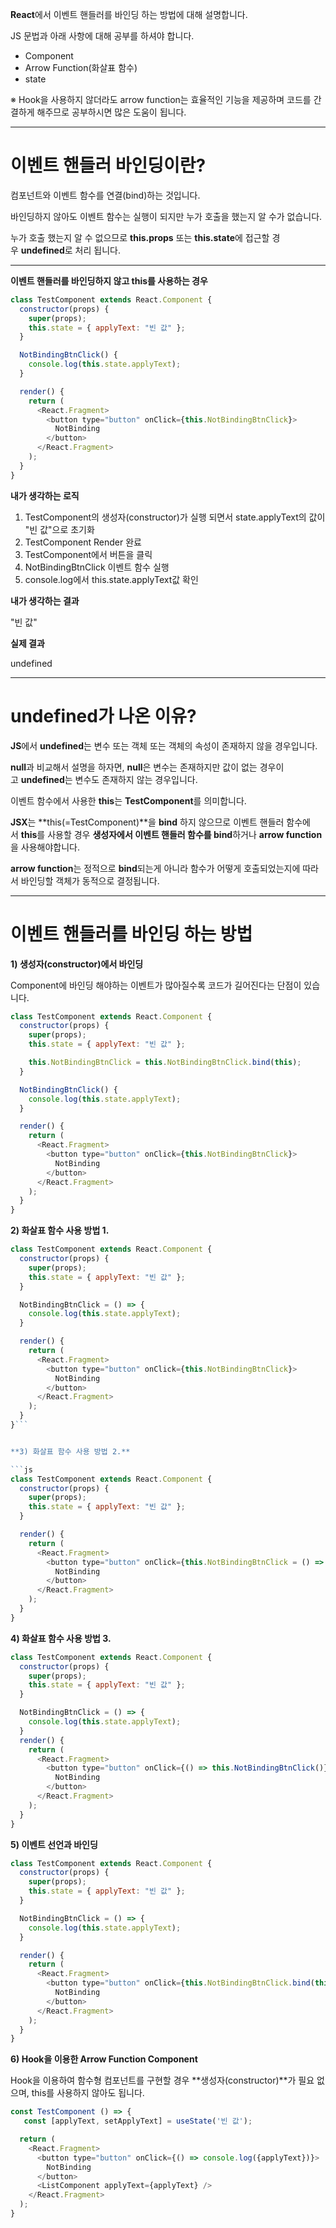 **React**에서 이벤트 핸들러를 바인딩 하는 방법에 대해 설명합니다.

JS 문법과 아래 사항에 대해 공부를 하셔야 합니다.

-   Component
-   Arrow Function(화살표 함수)
-   state

※ Hook을 사용하지 않더라도 arrow function는 효율적인 기능을 제공하며 코드를 간결하게 해주므로 공부하시면 많은 도움이 됩니다.

---

# **이벤트 핸들러 바인딩이란?**

컴포넌트와 이벤트 함수를 연결(bind)하는 것입니다.

바인딩하지 않아도 이벤트 함수는 실행이 되지만 누가 호출을 했는지 알 수가 없습니다.

누가 호출 했는지 알 수 없으므로 **this.props** 또는 **this.state**에 접근할 경우 **undefined**로 처리 됩니다.

---

**이벤트 핸들러를 바인딩하지 않고 this를 사용하는 경우**

```js
class TestComponent extends React.Component {
  constructor(props) {
    super(props);
    this.state = { applyText: "빈 값" };
  }

  NotBindingBtnClick() {
    console.log(this.state.applyText);
  }

  render() {
    return (
      <React.Fragment>
        <button type="button" onClick={this.NotBindingBtnClick}>
          NotBinding
        </button>
      </React.Fragment>
    );
  }
}

```

****내가 생각하는 로직****

1.  TestComponent의 생성자(constructor)가 실행 되면서 state.applyText의 값이 "빈 값"으로 초기화
2.  TestComponent Render 완료
3.  TestComponent에서 버튼을 클릭
4.  NotBindingBtnClick 이벤트 함수 실행
5.  console.log에서 this.state.applyText값 확인

**내가 생각하는 결과**

"빈 값"

  

**실제 결과**

undefined

---

# **undefined가 나온 이유?**

**JS**에서 **undefined**는 변수 또는 객체 또는 객체의 속성이 존재하지 않을 경우입니다.

**null**과 비교해서 설명을 하자면, **null**은 변수는 존재하지만 값이 없는 경우이고 **undefined**는 변수도 존재하지 않는 경우입니다.

  

이벤트 함수에서 사용한 **this**는 **TestComponent**를 의미합니다.

**JSX**는 **this(=TestComponent)**을 **bind** 하지 않으므로 이벤트 핸들러 함수에서 **this**를 사용할 경우 **생성자에서 이벤트 핸들러 함수를 bind**하거나 **arrow function**을 사용해야합니다.

  

**arrow function**는 정적으로 **bind**되는게 아니라 함수가 어떻게 호출되었는지에 따라서 바인딩할 객체가 동적으로 결정됩니다.

---

# **이벤트 핸들러를 바인딩 하는 방법**

  

**1) 생성자(constructor)에서 바인딩**

Component에 바인딩 해야하는 이벤트가 많아질수록 코드가 길어진다는 단점이 있습니다.

```js
class TestComponent extends React.Component {
  constructor(props) {
    super(props);
    this.state = { applyText: "빈 값" };

    this.NotBindingBtnClick = this.NotBindingBtnClick.bind(this);
  }

  NotBindingBtnClick() {
    console.log(this.state.applyText);
  }

  render() {
    return (
      <React.Fragment>
        <button type="button" onClick={this.NotBindingBtnClick}>
          NotBinding
        </button>
      </React.Fragment>
    );
  }
}

```

**2) 화살표 함수 사용 방법 1.**

```js
class TestComponent extends React.Component {
  constructor(props) {
    super(props);
    this.state = { applyText: "빈 값" };
  }

  NotBindingBtnClick = () => {
    console.log(this.state.applyText);
  }

  render() {
    return (
      <React.Fragment>
        <button type="button" onClick={this.NotBindingBtnClick}>
          NotBinding
        </button>
      </React.Fragment>
    );
  }
}```


**3) 화살표 함수 사용 방법 2.**

```js
class TestComponent extends React.Component {
  constructor(props) {
    super(props);
    this.state = { applyText: "빈 값" };
  }

  render() {
    return (
      <React.Fragment>
        <button type="button" onClick={this.NotBindingBtnClick = () => {console.log(this.state.applyText);}}>
          NotBinding
        </button>
      </React.Fragment>
    );
  }
}

```


  
**4) 화살표 함수 사용 방법 3.**

```js
class TestComponent extends React.Component {
  constructor(props) {
    super(props);
    this.state = { applyText: "빈 값" };
  }

  NotBindingBtnClick = () => {
    console.log(this.state.applyText);
  }
  render() {
    return (
      <React.Fragment>
        <button type="button" onClick={() => this.NotBindingBtnClick()}>
          NotBinding
        </button>
      </React.Fragment>
    );
  }
}

```

**5) 이벤트 선언과 바인딩**

```js
class TestComponent extends React.Component {
  constructor(props) {
    super(props);
    this.state = { applyText: "빈 값" };
  }

  NotBindingBtnClick = () => {
    console.log(this.state.applyText);
  }

  render() {
    return (
      <React.Fragment>
        <button type="button" onClick={this.NotBindingBtnClick.bind(this)}>
          NotBinding
        </button>
      </React.Fragment>
    );
  }
}

```

**6) Hook을 이용한 Arrow Function Component**

Hook을 이용하여 함수형 컴포넌트를 구현할 경우 **생성자(constructor)**가 필요 없으며, this를 사용하지 않아도 됩니다.

```js
const TestComponent () => {
   const [applyText, setApplyText] = useState('빈 값');

  return (
    <React.Fragment>
      <button type="button" onClick={() => console.log({applyText})}>
        NotBinding
      </button>
      <ListComponent applyText={applyText} />
    </React.Fragment>
  );
}
```
